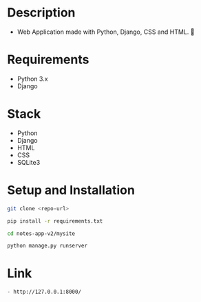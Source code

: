 # Description

- Web Application made with Python, Django, CSS and HTML. 📝

# Requirements

- Python 3.x
- Django

# Stack

- Python
- Django
- HTML
- CSS
- SQLite3

# Setup and Installation

```bash
git clone <repo-url>
```

```bash
pip install -r requirements.txt
```

```bash
cd notes-app-v2/mysite
```

```bash
python manage.py runserver
```

# Link

```bash
- http://127.0.0.1:8000/
```
